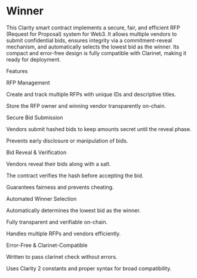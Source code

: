 # Winner
This Clarity smart contract implements a secure, fair, and efficient RFP (Request for Proposal) system for Web3. It allows multiple vendors to submit confidential bids, ensures integrity via a commitment-reveal mechanism, and automatically selects the lowest bid as the winner. Its compact and error-free design is fully compatible with Clarinet, making it ready for deployment.

Features

RFP Management

Create and track multiple RFPs with unique IDs and descriptive titles.

Store the RFP owner and winning vendor transparently on-chain.

Secure Bid Submission

Vendors submit hashed bids to keep amounts secret until the reveal phase.

Prevents early disclosure or manipulation of bids.

Bid Reveal & Verification

Vendors reveal their bids along with a salt.

The contract verifies the hash before accepting the bid.

Guarantees fairness and prevents cheating.

Automated Winner Selection

Automatically determines the lowest bid as the winner.

Fully transparent and verifiable on-chain.

Handles multiple RFPs and vendors efficiently.

Error-Free & Clarinet-Compatible

Written to pass clarinet check without errors.

Uses Clarity 2 constants and proper syntax for broad compatibility.
